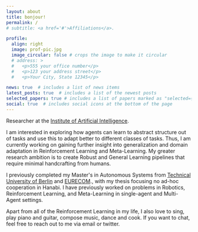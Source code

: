 ```yaml
---
layout: about
title: bonjour!
permalink: /
# subtitle: <a href='#'>Affiliations</a>. 

profile:
  align: right
  image: prof-pic.jpg
  image_circular: false # crops the image to make it circular
  # address: >
  #   <p>555 your office number</p>
  #   <p>123 your address street</p>
  #   <p>Your City, State 12345</p>

news: true  # includes a list of news items
latest_posts: true  # includes a list of the newest posts
selected_papers: true # includes a list of papers marked as "selected={true}"
social: true  # includes social icons at the bottom of the page
---
```


Researcher at the [Institute of Artificial Intelligence](https://www.ai.uni-hannover.de/en/).

I am interested in exploring how agents can learn to abstract structure out of tasks and use this to adapt better to different classes of tasks. Thus, I am currently working on gaining further insight into generalization and domain adaptation in Reinforcement Learning and Meta-Learning. My greater research ambition is to create Robust and General Learning pipelines that require minimal handcrafting from humans. 


I previously completed my Master's in Autonomous Systems from [Technical University of Berlin](https://www.tu.berlin/en/) and [EURECOM](https://www.eurecom.fr/en)., with my thesis focusing no ad-hoc cooperation in Hanabi. I have previously worked on problems in Robotics, Reinforcement Learning, and Meta-Learning in single-agent and Multi-Agent settings.

Apart from all of the Reinforcement Learning in my life, I also love to sing, play piano and guitar, compose music, dance and cook.
If you want to chat, feel free to reach out to me via email or twitter.
